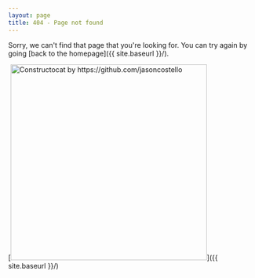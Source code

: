 ```yaml
---
layout: page
title: 404 - Page not found
---
```


Sorry, we can't find that page that you're looking for. You can try again by going [back to the homepage]({{ site.baseurl }}/).


[<img src="{{ site.baseurl }}/images/404.jpg" alt="Constructocat by https://github.com/jasoncostello" style="width: 400px;"/>]({{ site.baseurl }}/)
